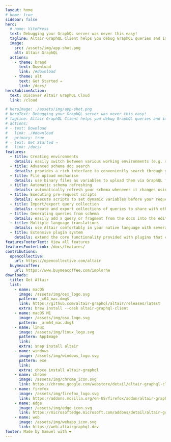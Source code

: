 ```yaml
---
layout: home
# home: true
sidebar: false
hero:
  # name: VitePress
  text: Debugging your GraphQL server was never this easy!
  tagline: Altair GraphQL Client helps you debug GraphQL queries and implementations - taking care of the hard part so you can focus on actually getting things done.
  image:
    src: /assets/img/app-shot.png
    alt: Altair GraphQL
  actions:
    - theme: brand
      text: Download
      link: /#download
    - theme: alt
      text: Get Started →
      link: /docs/
heroSublimeAction:
  text: Discover Altair GraphQL Cloud
  link: /cloud

# heroImage: ./assets/img/app-shot.png
# heroText: Debugging your GraphQL server was never this easy!
# tagline: Altair GraphQL Client helps you debug GraphQL queries and implementations - taking care of the hard part so you can focus on actually getting things done.
# actions:
# - text: Download
#   link: ./#download
#   primary: true
# - text: Get Started →
#   link: /docs/
features:
  - title: Creating environments
    details: easily switch between various working environments (e.g. switching between local, staging and production environments)
  - title: Advanced schema doc search
    details: provides a rich interface to conveniently search through your schema
  - title: File upload mechanism
    details: use binary files as variables to upload them via GraphQL following the GraphQL multipart request specification
  - title: Automatic schema refreshing
    details: automatically refresh your schema whenever it changes using the GraphQL Event Stream specification
  - title: Executing pre-request scripts
    details: execute scripts to set dynamic variables before your request is sent
  - title: Import/export query collection
    details: create and export collections of queries to share with other members of your team
  - title: Generating queries from schema
    details: easily add a query or fragment from the docs into the editor without having to manually type the fields in the query
  - title: Multiple language translations
    details: use Altair comfortably in your native language with several languages supported
  - title: Extensive plugin system
    details: extend the core functionality provided with plugins that can do much more
featuresFooterText: View all features
featuresFooterLink: /docs/features/
contributions:
  opencollective:
    url: https://opencollective.com/altair
  buymeacoffee:
    url: https://www.buymeacoffee.com/imolorhe
downloads:
  title: Get Altair
  list:
    - name: macOS
      image: /assets/img/osx_logo.svg
      pattern: _x64_mac.dmg$
      link: https://github.com/altair-graphql/altair/releases/latest
      extra: brew install --cask altair-graphql-client
    - name: macOS M1
      image: /assets/img/osx_logo.svg
      pattern: _arm64_mac.dmg$
    - name: linux
      image: /assets/img/linux_logo.svg
      pattern: AppImage
      link:
      extra: snap install altair
    - name: windows
      image: /assets/img/windows_logo.svg
      pattern: exe
      link:
      extra: choco install altair-graphql
    - name: chrome
      image: /assets/img/chrome_icon.svg
      link: https://chrome.google.com/webstore/detail/altair-graphql-client/flnheeellpciglgpaodhkhmapeljopja
    - name: firefox
      image: /assets/img/firefox_logo.svg
      link: https://addons.mozilla.org/en-US/firefox/addon/altair-graphql-client/
    - name: edge
      image: /assets/img/edge_icon.svg
      link: https://microsoftedge.microsoft.com/addons/detail/altair-graphql-client/kpggioiimijgcalmnfnalgglgooonopa
    - name: web
      image: /assets/img/webapp_icon.svg
      link: https://web.altairgraphql.dev
footer: Made by Samuel with ❤️
---
```

